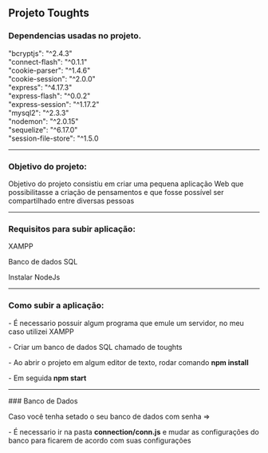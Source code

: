 ## Projeto Toughts 


### Dependencias usadas no projeto.

"bcryptjs": "^2.4.3" <br>
"connect-flash": "^0.1.1" <br>
"cookie-parser": "^1.4.6" <br>
"cookie-session": "^2.0.0" <br>
"express": "^4.17.3" <br>
"express-flash": "^0.0.2" <br>
"express-session": "^1.17.2" <br>
"mysql2": "^2.3.3" <br>
"nodemon": "^2.0.15" <br> 
"sequelize": "^6.17.0" <br>
"session-file-store": "^1.5.0 <br> 

<hr>

### Objetivo do projeto: 

<p> Objetivo do projeto consistiu em criar uma pequena aplicação Web que possibilitasse a criação de pensamentos e que fosse possível ser compartilhado entre diversas pessoas</p>

<hr>

### Requisitos para subir aplicação:  
<p>XAMPP<p>
 
<p>Banco de dados SQL<p>

<p>Instalar NodeJs</p>
 <hr>
 

### Como subir a aplicação: 

<p> - É necessario possuir algum programa que emule um servidor, no meu caso utilizei XAMPP<p>
<p> - Criar um banco de dados SQL chamado de toughts<p> 
<p> - Ao abrir o projeto em algum editor de texto, rodar comando <strong>npm install</strong></p>
<p> - Em seguida<strong> npm start</strong>  
<hr>
### Banco de Dados
<p> Caso você tenha setado o seu banco de dados com senha => 
<p> - É necessario ir na pasta <strong>connection/conn.js</strong> e mudar as configurações do banco para ficarem de acordo com suas configurações </p> 
